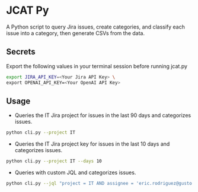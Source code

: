 # JCAT Py
A Python script to query Jira issues, create categories, and classify each issue into a category, then generate CSVs from the data.

## Secrets
Export the following values in your terminal session before running jcat.py
```sh
export JIRA_API_KEY=<Your Jira API Key> \
export OPENAI_API_KEY=<Your OpenAI API Key>
```

## Usage
- Queries the IT Jira project for issues in the last 90 days and categorizes issues.
```sh
python cli.py --project IT
```
- Queries the IT Jira project key for issues in the last 10 days and categorizes issues.
```sh
python cli.py --project IT --days 10
```
- Queries with custom JQL and categorizes issues.
```sh
python cli.py --jql "project = IT AND assignee = 'eric.rodriguez@gusto.com'"
```